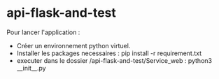 # api-flask-and-test

Pour lancer l'application : 
  - Créer un environnement python virtuel.
  - Installer les packages necessaires : pip install -r requirement.txt
  - executer dans le dossier /api-flask-and-test/Service_web : python3 \_\_init__.py

